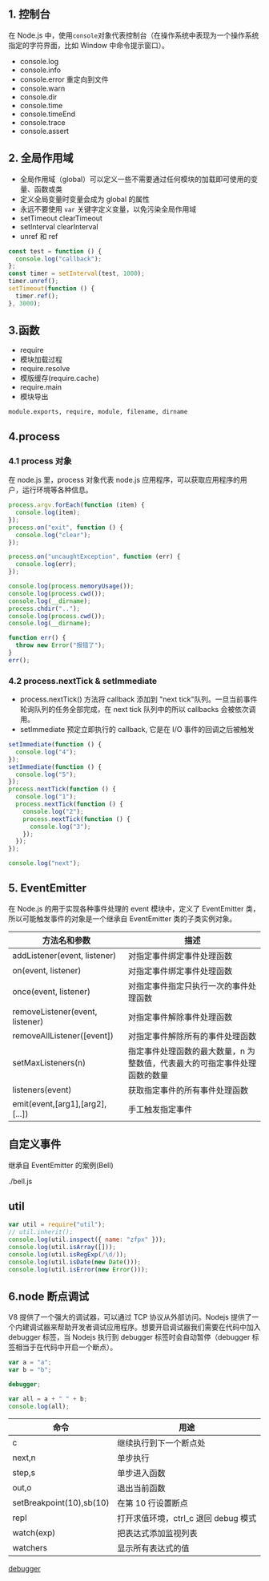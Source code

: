 ## 1. 控制台

在 Node.js 中，使用`console`对象代表控制台（在操作系统中表现为一个操作系统指定的字符界面，比如 Window 中命令提示窗口）。

- console.log
- console.info
- console.error 重定向到文件
- console.warn
- console.dir
- console.time
- console.timeEnd
- console.trace
- console.assert

## 2. 全局作用域

- 全局作用域（global）可以定义一些不需要通过任何模块的加载即可使用的变量、函数或类
- 定义全局变量时变量会成为 global 的属性
- 永远不要使用 `var` 关键字定义变量，以免污染全局作用域
- setTimeout clearTimeout
- setInterval clearInterval
- unref 和 ref

```js
const test = function () {
  console.log("callback");
};
const timer = setInterval(test, 1000);
timer.unref();
setTimeout(function () {
  timer.ref();
}, 3000);
```

## 3.函数

- require
- 模块加载过程
- require.resolve
- 模版缓存(require.cache)
- require.main
- 模块导出

```
module.exports, require, module, filename, dirname
```

## 4.process

### 4.1 process 对象

在 node.js 里，process 对象代表 node.js 应用程序，可以获取应用程序的用户，运行环境等各种信息。

```js
process.argv.forEach(function (item) {
  console.log(item);
});
process.on("exit", function () {
  console.log("clear");
});

process.on("uncaughtException", function (err) {
  console.log(err);
});

console.log(process.memoryUsage());
console.log(process.cwd());
console.log(__dirname);
process.chdir("..");
console.log(process.cwd());
console.log(__dirname);

function err() {
  throw new Error("报错了");
}
err();
```

### 4.2 process.nextTick & setImmediate

- process.nextTick() 方法将 callback 添加到 "next tick"队列。一旦当前事件轮询队列的任务全部完成，在 next tick 队列中的所以 callbacks 会被依次调用。
- setImmediate 预定立即执行的 callback, 它是在 I/O 事件的回调之后被触发

```js
setImmediate(function () {
  console.log("4");
});
setImmediate(function () {
  console.log("5");
});
process.nextTick(function () {
  console.log("1");
  process.nextTick(function () {
    console.log("2");
    process.nextTick(function () {
      console.log("3");
    });
  });
});

console.log("next");
```

## 5. EventEmitter

在 Node.js 的用于实现各种事件处理的 event 模块中，定义了 EventEmitter 类，所以可能触发事件的对象是一个继承自 EventEmitter 类的子类实例对象。

| 方法名和参数                    | 描述                                                                       |
| ------------------------------- | -------------------------------------------------------------------------- |
| addListener(event, listener)    | 对指定事件绑定事件处理函数                                                 |
| on(event, listener)             | 对指定事件绑定事件处理函数                                                 |
| once(event, listener)           | 对指定事件指定只执行一次的事件处理函数                                     |
| removeListener(event, listener) | 对指定事件解除事件处理函数                                                 |
| removeAllListener([event])      | 对指定事件解除所有的事件处理函数                                           |
| setMaxListeners(n)              | 指定事件处理函数的最大数量，n 为整数值，代表最大的可指定事件处理函数的数量 |
| listeners(event)                | 获取指定事件的所有事件处理函数                                             |
| emit(event,[arg1],[arg2],[...]) | 手工触发指定事件                                                           |

## 自定义事件

继承自 EventEmitter 的案例(Bell)

./bell.js

## util

```js
var util = require("util");
// util.inherit();
console.log(util.inspect({ name: "zfpx" }));
console.log(util.isArray([]));
console.log(util.isRegExp(/\d/));
console.log(util.isDate(new Date()));
console.log(util.isError(new Error()));
```

## 6.node 断点调试

V8 提供了一个强大的调试器，可以通过 TCP 协议从外部访问。Nodejs 提供了一个内建调试器来帮助开发者调试应用程序。想要开启调试器我们需要在代码中加入 debugger 标签，当 Nodejs 执行到 debugger 标签时会自动暂停（debugger 标签相当于在代码中开启一个断点）。

```js
var a = "a";
var b = "b";

debugger;

var all = a + " " + b;
console.log(all);
```

| 命令                     | 用途                                 |
| ------------------------ | ------------------------------------ |
| c                        | 继续执行到下一个断点处               |
| next,n                   | 单步执行                             |
| step,s                   | 单步进入函数                         |
| out,o                    | 退出当前函数                         |
| setBreakpoint(10),sb(10) | 在第 10 行设置断点                   |
| repl                     | 打开求值环境，ctrl_c 退回 debug 模式 |
| watch(exp)               | 把表达式添加监视列表                 |
| watchers                 | 显示所有表达式的值                   |

[debugger](https://nodejs.org/api/debugger.html)
